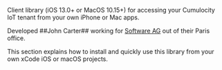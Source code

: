 Client library (iOS 13.0+ or MacOS 10.15+) for accessing your Cumulocity IoT tenant from your own iPhone or Mac apps.

Developed ##John Carter## working for [Software AG](https:www.softwareag.com) out of their Paris office.

This section explains how to install and quickly use this library from your own xCode iOS or macOS projects.